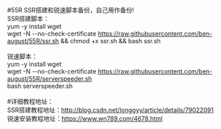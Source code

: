#55R
SSR搭建和锐速脚本备份，自己用作备份!<br>
SSR搭建脚本：<br>
yum -y install wget  <br>
wget -N --no-check-certificate https://raw.githubusercontent.com/ben-august/55R/ssr.sh && chmod +x ssr.sh && bash ssr.sh<br>
<br>
锐速脚本： <br>
yum -y install wget   <br>
wget -N --no-check-certificate https://raw.githubusercontent.com/ben-august/55R/serverspeeder.sh  <br>
bash serverspeeder.sh  <br>
<br>
#详细教程地址：<br>
SSR搭建教程地址：http://blog.csdn.net/longgyy/article/details/79022091  <br>
锐速安装教程地址：https://www.wn789.com/4678.html  <br>
